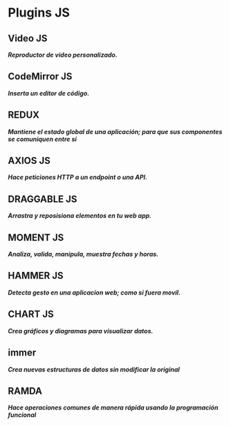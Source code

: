 <!--@author:Erick14911-->

# Plugins JS

## Video JS

__*Reproductor de video personalizado.*__

## CodeMirror JS

__*Inserta un editor de código.*__

## REDUX

__*Mantiene el estado global de una aplicación; para que sus componentes se comuniquen entre si*__

## AXIOS JS

__*Hace peticiones HTTP a un endpoint o una API.*__

## DRAGGABLE JS

__*Arrastra y reposisiona elementos en tu web app.*__

## MOMENT JS 

__*Analiza, valida, manipula, muestra fechas y horas.*__

## HAMMER JS

__*Detecta gesto en una aplicacion web; como si fuera movil.*__

## CHART JS

__*Crea gráficos y diagramas para visualizar datos.*__

## immer

__*Crea nuevas estructuras de datos sin modificar la original*__

## RAMDA

__*Hace operaciones comunes de manera rápida usando la programación funcional*__


